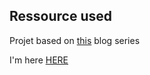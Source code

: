 ## Ressource used

Projet based on [this](https://blog.subnetzero.io/categories/iridium/) blog series

I'm here [HERE](https://blog.subnetzero.io/post/building-language-vm-part-10/)